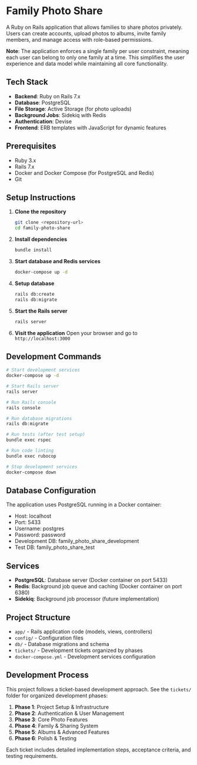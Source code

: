 # Family Photo Share

A Ruby on Rails application that allows families to share photos privately. Users can create accounts, upload photos to albums, invite family members, and manage access with role-based permissions.

**Note**: The application enforces a single family per user constraint, meaning each user can belong to only one family at a time. This simplifies the user experience and data model while maintaining all core functionality.

## Tech Stack

- **Backend**: Ruby on Rails 7.x
- **Database**: PostgreSQL
- **File Storage**: Active Storage (for photo uploads)
- **Background Jobs**: Sidekiq with Redis
- **Authentication**: Devise
- **Frontend**: ERB templates with JavaScript for dynamic features

## Prerequisites

- Ruby 3.x
- Rails 7.x
- Docker and Docker Compose (for PostgreSQL and Redis)
- Git

## Setup Instructions

1. **Clone the repository**
   ```bash
   git clone <repository-url>
   cd family-photo-share
   ```

2. **Install dependencies**
   ```bash
   bundle install
   ```

3. **Start database and Redis services**
   ```bash
   docker-compose up -d
   ```

4. **Setup database**
   ```bash
   rails db:create
   rails db:migrate
   ```

5. **Start the Rails server**
   ```bash
   rails server
   ```

6. **Visit the application**
   Open your browser and go to `http://localhost:3000`

## Development Commands

```bash
# Start development services
docker-compose up -d

# Start Rails server
rails server

# Run Rails console
rails console

# Run database migrations
rails db:migrate

# Run tests (after test setup)
bundle exec rspec

# Run code linting
bundle exec rubocop

# Stop development services
docker-compose down
```

## Database Configuration

The application uses PostgreSQL running in a Docker container:
- Host: localhost
- Port: 5433
- Username: postgres
- Password: password
- Development DB: family_photo_share_development
- Test DB: family_photo_share_test

## Services

- **PostgreSQL**: Database server (Docker container on port 5433)
- **Redis**: Background job queue and caching (Docker container on port 6380)
- **Sidekiq**: Background job processor (future implementation)

## Project Structure

- `app/` - Rails application code (models, views, controllers)
- `config/` - Configuration files
- `db/` - Database migrations and schema
- `tickets/` - Development tickets organized by phases
- `docker-compose.yml` - Development services configuration

## Development Process

This project follows a ticket-based development approach. See the `tickets/` folder for organized development phases:

1. **Phase 1**: Project Setup & Infrastructure
2. **Phase 2**: Authentication & User Management  
3. **Phase 3**: Core Photo Features
4. **Phase 4**: Family & Sharing System
5. **Phase 5**: Albums & Advanced Features
6. **Phase 6**: Polish & Testing

Each ticket includes detailed implementation steps, acceptance criteria, and testing requirements.